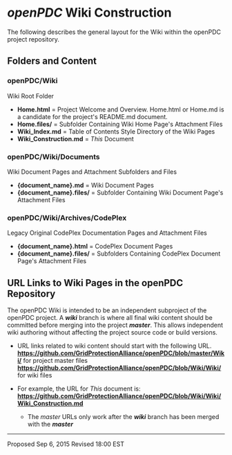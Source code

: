 # *openPDC* Wiki Construction
The following describes the general layout for the Wiki within the openPDC project repository.

## Folders and Content
### openPDC/Wiki
Wiki Root Folder
  * **Home.html** = Project Welcome and Overview.  Home.html or Home.md is a candidate for the project's README.md document.
  * **Home.files/** = Subfolder Containing Wiki Home Page's Attachment Files
  * **Wiki_Index.md** = Table of Contents Style Directory of the Wiki Pages
  * **Wiki_Construction.md** = *This* Document

### openPDC/Wiki/Documents
Wiki Document Pages and Attachment Subfolders and Files
  * **{document_name}.md** = Wiki Document Pages
  * **{document_name}.files/** = Subfolder Containing Wiki Document Page's Attachment Files

### openPDC/Wiki/Archives/CodePlex
Legacy Original CodePlex Documentation Pages and Attachment Files
  * **{document_name}.html** = CodePlex Document Pages
  * **{document_name}.files/** = Subfolders Containing CodePlex Document Page's Attachment Files

## URL Links to Wiki Pages in the openPDC Repository
The openPDC Wiki is intended to be an independent subproject of the openPDC project.  A ***wiki*** branch is where all final wiki content should be committed before merging into the project ***master***.  This allows independent wiki authoring without affecting the project source code or build versions.
  * URL links related to wiki content should start with the following URL.
  **https://github.com/GridProtectionAlliance/openPDC/blob/master/Wiki/** for project master files
  **https://github.com/GridProtectionAlliance/openPDC/blob/Wiki/Wiki/** for wiki files

  * For example, the URL for *This* document is:
      **https://github.com/GridProtectionAlliance/openPDC/blob/Wiki/Wiki/Wiki_Construction.md**
    * The *master* URLs only work after the ***wiki*** branch has been merged with the ***master***
 
---
Proposed Sep 6, 2015
Revised 18:00 EST
